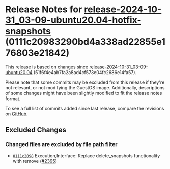 Release Notes for [**release\-2024\-10\-31\_03\-09\-ubuntu20\.04\-hotfix\-snapshots**](https://github.com/dfinity/ic/tree/release-2024-10-31_03-09-ubuntu20.04-hotfix-snapshots) (0111c20983290bd4a338ad22855e176803e21842\)
============================================================================================================================================================================================================================

This release is based on changes since [release\-2024\-10\-31\_03\-09\-ubuntu20\.04](https://dashboard.internetcomputer.org/release/51f6f4e4ab7fa2a8ad4cf573e04fc2686e14fa57) (51f6f4e4ab7fa2a8ad4cf573e04fc2686e14fa57\).

Please note that some commits may be excluded from this release if they're not relevant, or not modifying the GuestOS image. Additionally, descriptions of some changes might have been slightly modified to fit the release notes format.

To see a full list of commits added since last release, compare the revisions on [GitHub](https://github.com/dfinity/ic/compare/release-2024-10-31_03-09-ubuntu20.04...release-2024-10-31_03-09-ubuntu20.04-hotfix-snapshots).

## Excluded Changes

### Changed files are excluded by file path filter
* [`0111c2098`](https://github.com/dfinity/ic/commit/0111c2098) Execution,Interface: Replace delete\_snapshots functionality with remove ([\#2395](https://github.com/dfinity/ic/pull/2395))
